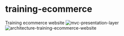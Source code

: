 # training-ecommerce
Training ecommerce website
![mvc-presentation-layer](https://user-images.githubusercontent.com/34543444/178770735-c1390b73-474b-47f6-b674-721d55dbb640.png)
![architecture-training-ecommerce-website](https://user-images.githubusercontent.com/34543444/178769854-9a434983-a7a3-4077-836c-14a359dd4c35.png)
